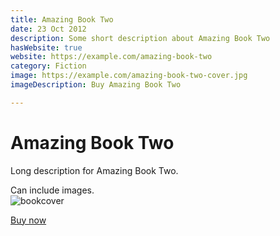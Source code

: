 ```yaml
---
title: Amazing Book Two
date: 23 Oct 2012
description: Some short description about Amazing Book Two
hasWebsite: true
website: https://example.com/amazing-book-two
category: Fiction
image: https://example.com/amazing-book-two-cover.jpg
imageDescription: Buy Amazing Book Two

---
```


# Amazing Book Two   
Long description for Amazing Book Two. 

Can include images.    
![bookcover](https://dummyimage.com/150x250/000/fff)  

[Buy now](https://amazon.com)

